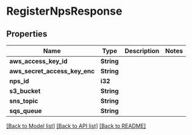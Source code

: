 # RegisterNpsResponse

## Properties

Name | Type | Description | Notes
------------ | ------------- | ------------- | -------------
**aws_access_key_id** | **String** |  | 
**aws_secret_access_key_enc** | **String** |  | 
**nps_id** | **i32** |  | 
**s3_bucket** | **String** |  | 
**sns_topic** | **String** |  | 
**sqs_queue** | **String** |  | 

[[Back to Model list]](../README.md#documentation-for-models) [[Back to API list]](../README.md#documentation-for-api-endpoints) [[Back to README]](../README.md)


